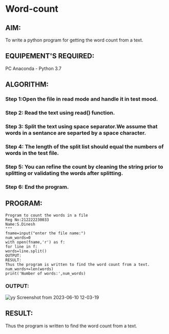 # Word-count
## AIM:
To write a python program for getting the word count from a text.
## EQUIPEMENT'S REQUIRED: 
PC
Anaconda - Python 3.7
## ALGORITHM: 
### Step 1:Open the file in read mode and handle it in test mood.

### Step 2: Read the text using read() function.
 
### Step 3: Split the text using space separator.We assume that words in a sentance are separted by a space character.

### Step 4:  The length of the split list should equal the numbers of words in the test file.

### Step 5: You can refine the count by cleaning the string prior to splitting or validating the words after splitting.

### Step 6: End the program.

## PROGRAM:
```
Program to count the words in a file
Reg No:212222230033
Name:S.Dinesh
"""
fname=input("enter the file name:")
num_words=0
with open(fname,'r') as f:
for line in f:
words=line.split()
OUTPUT:
RESULT:
Thus the program is written to find the word count from a text.
num_words+=len(words)
print('Number of words:',num_words)
```
### OUTPUT:
![yy Screenshot from 2023-06-10 12-03-19](https://github.com/Dineshsekhar2004/Word-count/assets/119405916/29d6aa64-0b0e-46b4-be1b-c6aaca1f6bc2)




## RESULT:
Thus the program is written to find the word count from a text.
